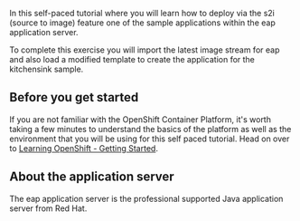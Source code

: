 In this self-paced tutorial where you will learn how to deploy via the s2i (source to image) feature one
of the sample applications within the eap application server.
 
To complete this exercise you will import the latest image stream for eap and also load a modified template to
create the application for the kitchensink sample.
 
## Before you get started

If you are not familiar with the OpenShift Container Platform, it's worth taking a few minutes to understand the basics of the platform as well as the environment that you will be using for this self paced tutorial.  Head on over to [Learning OpenShift - Getting Started](https://learn.openshift.com/introduction/getting-started/).

## About the application server

The eap application server is the professional supported Java application server from Red Hat.

